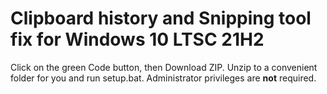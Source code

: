 # Clipboard history and Snipping tool fix for Windows 10 LTSC 21H2

Click on the green Code button, then Download ZIP.
Unzip to a convenient folder for you and run setup.bat. Administrator privileges are <b>not</b> required.
